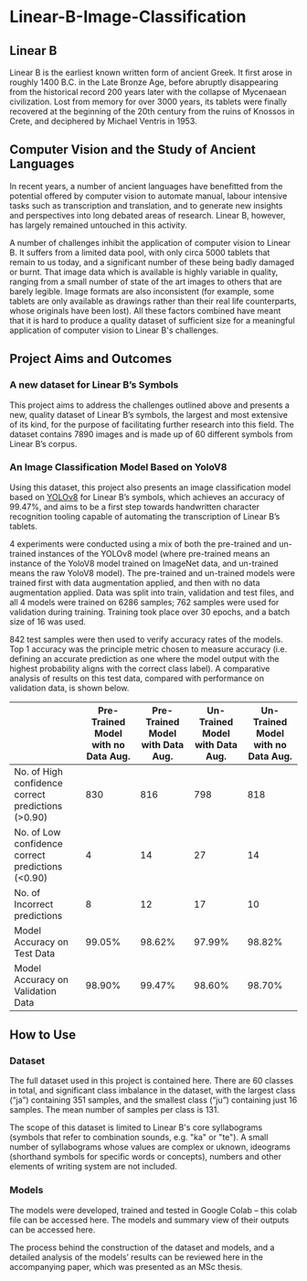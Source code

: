 # Linear-B-Image-Classification

## Linear B
Linear B is the earliest known written form of ancient Greek. It first arose in roughly 1400 B.C. in the Late Bronze Age, before abruptly disappearing from the historical record 200 years later with the collapse of Mycenaean civilization. Lost from memory for over 3000 years, its tablets were finally recovered at the beginning of the 20th century from the ruins of Knossos in Crete, and deciphered by Michael Ventris in 1953. 

## Computer Vision and the Study of Ancient Languages 
In recent years, a number of ancient languages have benefitted from the potential offered by computer vision to automate manual, labour intensive tasks such as transcription and translation, and to generate new insights and perspectives into long debated areas of research. Linear B, however, has largely remained untouched in this activity. 

A number of challenges inhibit the application of computer vision to Linear B. It suffers from a limited data pool, with only circa 5000 tablets that remain to us today, and a significant number of these being badly damaged or burnt. That image data which is available is highly variable in quality, ranging from a small number of state of the art images to others that are barely legible. Image formats are also inconsistent (for example, some tablets are only available as drawings rather than their real life counterparts, whose originals have been lost). All these factors combined have meant that it is hard to produce a quality dataset of sufficient size for a meaningful application of computer vision to Linear B's challenges.   

## Project Aims and Outcomes
### A new dataset for Linear B’s Symbols
This project aims to address the challenges outlined above and presents a new, quality dataset of Linear B’s symbols, the largest and most extensive of its kind, for the purpose of facilitating further research into this field. The dataset contains 7890 images and is made up of 60 different symbols from Linear B’s corpus.

### An Image Classification Model Based on YoloV8
Using this dataset, this project also presents an image classification model based on [YOLOv8](https://docs.ultralytics.com) for Linear B’s symbols, which achieves an accuracy of 99.47%, and aims to be a first step towards handwritten character recognition tooling capable of automating the transcription of Linear B’s tablets.

4 experiments were conducted using a mix of both the pre-trained and un-trained instances of the YOLOv8 model (where pre-trained means an instance of the YoloV8 model trained on ImageNet data, and un-trained means the raw YoloV8 model). The pre-trained and un-trained models were trained first with data augmentation applied, and then with no data augmentation applied. Data was split into train, validation and test files, and all 4 models were trained on 6286 samples; 762 samples were used for validation during training. Training took place over 30 epochs, and a batch size of 16 was used. 

842 test samples were then used to verify accuracy rates of the models. Top 1 accuracy was the principle metric chosen to measure accuracy (i.e. defining an accurate prediction as one where the model output with the highest probability aligns with the correct class label). A comparative analysis of results on this test data, compared with performance on validation data, is shown below. 

|               | Pre-Trained Model with no Data Aug. | Pre-Trained Model with Data Aug.  | Un-Trained Model with Data Aug. | Un-Trained Model with no Data Aug. |
| ------------- | ------------- | ------------- | ------------- | ------------- |
| No. of High confidence correct predictions (>0.90) | 830 | 816  | 798  | 818  | 
| No. of Low confidence correct predictions (<0.90)  | 4  | 14  | 27  | 14  | 
| No. of Incorrect predictions   | 8 | 12  | 17  | 10 | 
| Model Accuracy on Test Data   | 99.05%  | 98.62% | 97.99%  | 98.82% | 
| Model Accuracy on Validation Data   | 98.90%  | 99.47%  | 98.60%  | 98.70%  | 

## How to Use
### Dataset
The full dataset used in this project is contained here. There are 60 classes in total, and significant class imbalance in the dataset, with the largest class (“ja”) containing 351 samples, and the smallest class (“ju”) containing just 16 samples. The mean number of samples per class is 131. 

The scope of this dataset is limited to Linear B's core syllabograms (symbols that refer to combination sounds, e.g. "ka" or "te"). A small number of syllabograms whose values are complex or uknown, ideograms (shorthand symbols for specific words or concepts), numbers and other elements of writing system are not included. 

### Models
The models were developed, trained and tested in Google Colab – this colab file can be accessed here. The models and summary view of their outputs can be accessed here. 

The process behind the construction of the dataset and models, and a detailed analysis of the models’ results can be reviewed here in the accompanying paper, which was presented as an MSc thesis. 
